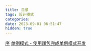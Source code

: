 ```yaml
---
title: 目录
tags: 设计模式
categories:
date: 2023-09-01 06:51:47
hidden: true
---
```

[序]()
[单例模式 - 使用闭包完成单例模式开发](https://www.7zmonkey.tech/blog/79b9f490ba99.html)